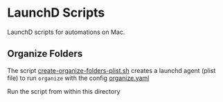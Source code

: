 # LaunchD Scripts

LaunchD scripts for automations on Mac.

## Organize Folders

The script [create-organize-folders-plist.sh](create-organize-folders-plist.sh) creates a launchd agent (plist file) to run `organize` with the config [organize.yaml](../organize.yaml)

Run the script from within this directory
